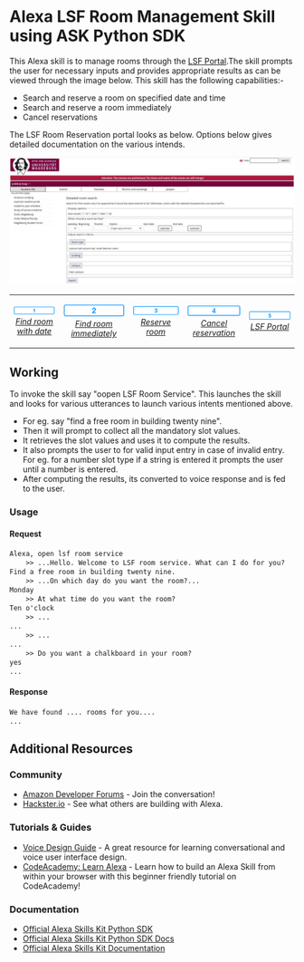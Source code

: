 # Alexa LSF Room Management Skill using ASK Python SDK

This Alexa skill is to manage rooms through the [LSF Portal](https://lsf.ovgu.de/qislsf/rds?state=extendedRoomSearch&type=1&next=extendedRoomSearch.vm&nextdir=ressourcenManager&searchCategory=detailedRoomSearch&asi=).The skill prompts the user for necessary inputs and provides appropriate results as can be viewed through the image below. This skill has the following capabilities:-
* Search and reserve a room on specified date and time
* Search and reserve a room immediately
* Cancel reservations

The LSF Room Reservation portal looks as below. Options below gives detailed documentation on the various intends.

<img src="https://github.com/athulrajvsovgu/LSFRoomSkillAlexa/blob/dev/img/LSF%20Reservation%20Portal.jpg" />

<table align="center" border="0" cellspacing="0" cellpadding="0" width="100%">
	<tr border="0" cellspacing="0" cellpadding="0">
		<td border="0" cellspacing="0" cellpadding="0"> 
		  <p align="center">
			<img alt="Find room with date" src="./img/1-off._TTH_.png" width="124">
			<br>
			<em><a href="./docs/room_search_date.md">Find room with date</a></em>
		  </p> 
		</td>
		<td border="0" cellspacing="0" cellpadding="0"> 
		  <p align="center">
			<img alt="Find room immediately" src="./img/2-off._TTH_.png" width="124">
			<br>
			<em><a href="./docs/room_search_immediately.md">Find room immediately</a></em>
		  </p> 
		</td>
		<td border="0" cellspacing="0" cellpadding="0"> 
		  <p align="center">
			<img alt="Reserve room" src="./img/3-off._TTH_.png" width="124">
			<br>
			<em><a href="./docs/reserve_room.md">Reserve room</a></em>
		  </p> 
		</td border="0" cellspacing="0" cellpadding="0">
		<td> 
		  <p align="center">
			<img alt="Cancel reservation" src="./img/4-off._TTH_.png" width="124">
			<br>
			<em><a href="./docs/cancel_reservation.md">Cancel reservation</a></em>
		  </p> 
		</td>
		<td border="0" cellspacing="0" cellpadding="0"> 
		  <p align="center">
			<img alt="LSF Portal" src="./img/5-off._TTH_.png" width="124">
			<br>
			<em><a href="https://lsf.ovgu.de/qislsf/rds?state=extendedRoomSearch&type=1&next=extendedRoomSearch.vm&nextdir=ressourcenManager&searchCategory=detailedRoomSearch&asi=">LSF Portal</a></em>
		  </p> 
		</td>
	</tr>
</table>

## Working

To invoke the skill say "oopen LSF Room Service". This launches the skill and looks for various utterances to launch various intents mentioned above.
* For eg. say "find a free room in building twenty nine". 
* Then it will prompt to collect all the mandatory slot values.
* It retrieves the slot values and uses it to compute the results.
* It also prompts the user to for valid input entry in case of invalid entry. For eg. for a number slot type if a string is entered it prompts the user until a number is entered.
* After computing the results, its converted to voice response and is fed to the user.

### Usage

#### Request

```text
Alexa, open lsf room service
	>> ...Hello. Welcome to LSF room service. What can I do for you?
Find a free room in building twenty nine.
	>> ...On which day do you want the room?...
Monday
	>> At what time do you want the room?
Ten o'clock    
	>> ...
...
	>> ...
...
	>> Do you want a chalkboard in your room?
yes    
...
```

#### Response

```text
We have found .... rooms for you....
...
```

## Additional Resources

### Community

* [Amazon Developer Forums](https://forums.developer.amazon.com/spaces/165/index.html) - Join the conversation!
* [Hackster.io](https://www.hackster.io/amazon-alexa) - See what others are building with Alexa.

### Tutorials & Guides

* [Voice Design Guide](https://developer.amazon.com/designing-for-voice/) - A great resource for learning conversational and voice user interface design.
* [CodeAcademy: Learn Alexa](https://www.codecademy.com/learn/learn-alexa) - Learn how to build an Alexa Skill from within your browser with this beginner friendly tutorial on CodeAcademy!

### Documentation

*  [Official Alexa Skills Kit Python SDK](https://pypi.org/project/ask-sdk/)
*  [Official Alexa Skills Kit Python SDK Docs](https://alexa-skills-kit-python-sdk.readthedocs.io/en/latest/)
*  [Official Alexa Skills Kit Documentation](https://developer.amazon.com/docs/ask-overviews/build-skills-with-the-alexa-skills-kit.html)
